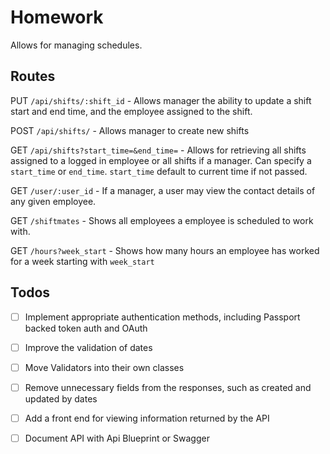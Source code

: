 # Homework

Allows for managing schedules. 

## Routes

PUT `/api/shifts/:shift_id` - Allows manager the ability to update a shift start and end time, and the employee assigned to the shift. 

POST `/api/shifts/` - Allows manager to  create new shifts

GET `/api/shifts?start_time=&end_time=` - Allows for retrieving all shifts assigned to a logged in employee or all shifts if a manager. Can specify a `start_time` or `end_time`. `start_time` default to current time if not passed. 

GET `/user/:user_id` - If a manager, a user may view the contact details of any given employee. 

GET `/shiftmates` - Shows all employees a employee is scheduled to work with. 

GET `/hours?week_start` - Shows how many hours an employee has worked for a week starting with `week_start`


## Todos

- [ ] Implement appropriate authentication methods, including Passport backed token auth and OAuth
- [ ] Improve the validation of dates
- [ ] Move Validators into their own classes
- [ ] Remove unnecessary fields from the responses, such as created and updated by dates
- [ ] Add a front end for viewing information returned by the API
- [ ] Document API with Api Blueprint or Swagger

